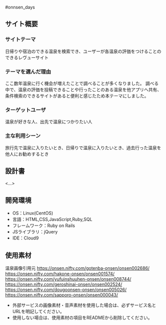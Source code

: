 #onnsen_days

## サイト概要
### サイトテーマ
日帰りや宿泊のできる温泉を検索でき、ユーザーが各温泉の評価をつけることのできるレヴューサイト

### テーマを選んだ理由
ここ数年温泉に行く機会が増えたことで調べることが多くなりました。
調べる中で、温泉の評価を投稿できることや行ったことのある温泉を他アプリへ共有、条件検索のできるサイトがあると便利と感じたため本テーマにしました。

### ターゲットユーザ
温泉が好きな人、出先で温泉につかりたい人

### 主な利用シーン
旅行先で温泉に入りたいとき、日帰りで温泉に入りたいとき、過去行った温泉を他人にお勧めするとき

## 設計書
<...>

## 開発環境
- OS：Linux(CentOS)
- 言語：HTML,CSS,JavaScript,Ruby,SQL
- フレームワーク：Ruby on Rails
- JSライブラリ：jQuery
- IDE：Cloud9

## 使用素材
温泉画像引用元
https://onsen.nifty.com/gotenba-onsen/onsen002686/
https://onsen.nifty.com/hakone-onsen/onsen001574/
https://onsen.nifty.com/yufuinshuuhen-onsen/onsen008744/
https://onsen.nifty.com/geroshinai-onsen/onsen002524/
https://onsen.nifty.com/dougoonsen-onsen/onsen005026/
https://onsen.nifty.com/sapporo-onsen/onsen000043/
- 外部サービスの画像素材・音声素材を使用した場合は、必ずサービス名とURLを明記してください。
- 使用しない場合は、使用素材の項目をREADMEから削除してください。
